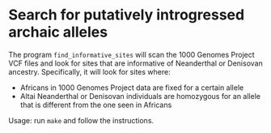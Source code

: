 # Search for putatively introgressed archaic alleles

The program `find_informative_sites` will scan the 1000 Genomes
Project VCF files and look for sites that are informative of
Neanderthal or Denisovan ancestry. Specifically, it will look for
sites where:

* Africans in 1000 Genomes Project data are fixed for a certain allele
* Altai Neanderthal or Denisovan individuals are homozygous for an
  allele that is different from the one seen in Africans

Usage: run `make` and follow the instructions.
